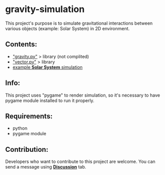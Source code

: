 # gravity-simulation
This project's purpose is to simulate gravitational interactions between various objects (example: Solar System) in 2D environment. 

## Contents:
- ["gravity.py"](/gravity.py)  > library (not complited)
- ["vector.py"](/vector.py)   > library
- [example **Solar System** simulation](/temporary-v_alfa-solar-system-simulation.py)

## Info:
This project uses "pygame" to render simulation, so it's necessary to have pygame module installed to run it properly.

## Requirements:
- python
- pygame module

## Contribution:
Developers who want to contribute to this project are welcome. You can send a message using [**Discussion**](https://github.com/JENOT-ANT/gravity-simulation/discussions) tab.
